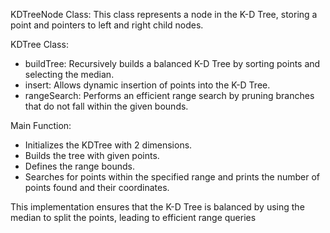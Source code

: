KDTreeNode Class: This class represents a node in the K-D Tree, storing a point and pointers to left and right child nodes.

KDTree Class:
- buildTree: Recursively builds a balanced K-D Tree by sorting points and selecting the median.
- insert: Allows dynamic insertion of points into the K-D Tree.
- rangeSearch: Performs an efficient range search by pruning branches that do not fall within the given bounds.


Main Function:

- Initializes the KDTree with 2 dimensions.
- Builds the tree with given points.
- Defines the range bounds.
- Searches for points within the specified range and prints the number of points found and their coordinates.


This implementation ensures that the K-D Tree is balanced by using the median to split the points, leading to efficient range queries
